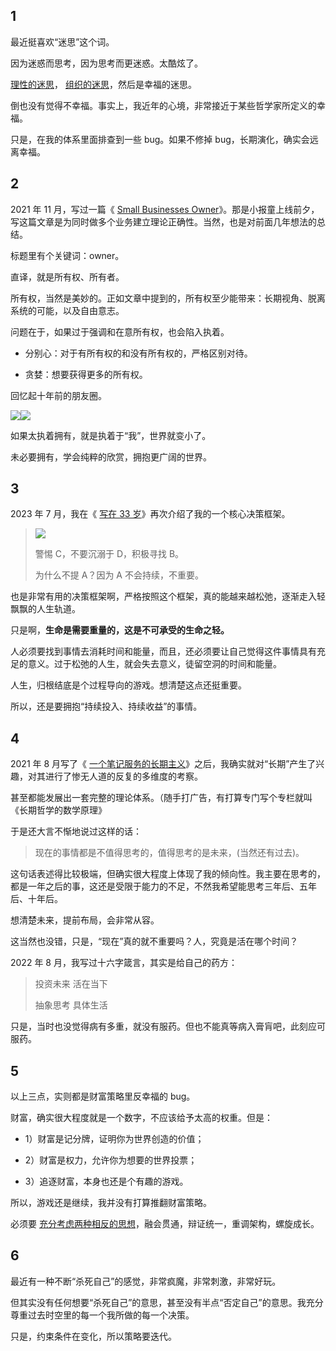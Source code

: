 ## 1

最近挺喜欢“迷思”这个词。

因为迷惑而思考，因为思考而更迷惑。太酷炫了。

[理性的迷思](https://xiaobot.net/post/15990c4e-230d-4ee2-b407-ea192467f272)， [组织的迷思](https://xiaobot.net/post/15990c4e-230d-4ee2-b407-ea192467f272)，然后是幸福的迷思。

倒也没有觉得不幸福。事实上，我近年的心境，非常接近于某些哲学家所定义的幸福。

只是，在我的体系里面排查到一些 bug。如果不修掉 bug，长期演化，确实会远离幸福。

## 2

2021 年 11 月，写过一篇《 [Small Businesses Owner](https://mp.weixin.qq.com/s/UV8-bhRDR7eMyK8a2MxEng)》。那是小报童上线前夕，写这篇文章是为同时做多个业务建立理论正确性。当然，也是对前面几年想法的总结。

标题里有个关键词：owner。

直译，就是所有权、所有者。

所有权，当然是美妙的。正如文章中提到的，所有权至少能带来：长期视角、脱离系统的可能，以及自由意志。

问题在于，如果过于强调和在意所有权，也会陷入执着。

- 分别心：对于有所有权的和没有所有权的，严格区别对待。

- 贪婪：想要获得更多的所有权。

回忆起十年前的朋友圈。

![](https://static.xiaobot.net/file/2024-01-24/1/be66e6bda7e5c9704787b5abb1e6aa9f.png)![](https://static.xiaobot.net/file/2024-01-24/1/46a0a62d796bf146225ca2a90e25d9c8.png)

如果太执着拥有，就是执着于“我”，世界就变小了。

未必要拥有，学会纯粹的欣赏，拥抱更广阔的世界。

## 3

2023 年 7 月，我在《 [写在 33 岁](https://mp.weixin.qq.com/s/VGaO2WP5K_NkUh_JrTNzPw)》再次介绍了我的一个核心决策框架。

> ![](https://static.xiaobot.net/file/2024-01-24/1/783b00f596025d4925b925ad4c6293e5.png)
>
> 警惕 C，不要沉溺于 D，积极寻找 B。
>
> 为什么不提 A？因为 A 不会持续，不重要。

也是非常有用的决策框架啊，严格按照这个框架，真的能越来越松弛，逐渐走入轻飘飘的人生轨道。

只是啊，**生命是需要重量的，这是不可承受的生命之轻。**

人必须要找到事情去消耗时间和能量，而且，还必须要让自己觉得这件事情具有充足的意义。过于松弛的人生，就会失去意义，徒留空洞的时间和能量。

人生，归根结底是个过程导向的游戏。想清楚这点还挺重要。

所以，还是要拥抱“持续投入、持续收益”的事情。

## 4

2021 年 8 月写了《 [一个笔记服务的长期主义](https://mp.weixin.qq.com/s/XthPoQBThj8N9W-K75gGLw)》之后，我确实就对“长期”产生了兴趣，对其进行了惨无人道的反复的多维度的考察。

甚至都能发展出一套完整的理论体系。（随手打广告，有打算专门写个专栏就叫《长期哲学的数学原理》

于是还大言不惭地说过这样的话：

> 现在的事情都是不值得思考的，值得思考的是未来，(当然还有过去)。

这句话表述得比较极端，但确实很大程度上体现了我的倾向性。我主要在思考的，都是一年之后的事，这还是受限于能力的不足，不然我希望能思考三年后、五年后、十年后。

想清楚未来，提前布局，会非常从容。

这当然也没错，只是，“现在”真的就不重要吗？人，究竟是活在哪个时间？

2022 年 8 月，我写过十六字箴言，其实是给自己的药方：

> 投资未来 活在当下
>
> 抽象思考 具体生活

只是，当时也没觉得病有多重，就没有服药。但也不能真等病入膏肓吧，此刻应可服药。

## 5

以上三点，实则都是财富策略里反幸福的 bug。

财富，确实很大程度就是一个数字，不应该给予太高的权重。但是：

- 1）财富是记分牌，证明你为世界创造的价值；

- 2）财富是权力，允许你为想要的世界投票；

- 3）追逐财富，本身也还是个有趣的游戏。

所以，游戏还是继续，我并没有打算推翻财富策略。

必须要 [充分考虑两种相反的思想](https://mp.weixin.qq.com/s/DAcY8dciPcCM_3Z889fo9A)，融会贯通，辩证统一，重调架构，螺旋成长。

## 6

最近有一种不断“杀死自己”的感觉，非常疯魔，非常刺激，非常好玩。

但其实没有任何想要“杀死自己”的意思，甚至没有半点“否定自己”的意思。我充分尊重过去时空里的每一个我所做的每一个决策。

只是，约束条件在变化，所以策略要迭代。
